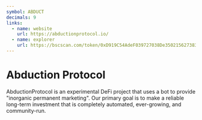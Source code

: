 ```yaml
---
symbol: ABDUCT
decimals: 9
links:
  - name: website
    url: https://abductionprotocol.io/
  - name: explorer
    url: https://bscscan.com/token/0xD919C54AdeF039727038De350215627383c4ccC4
---
```


# Abduction Protocol

AbductionProtocol is an experimental DeFi project that uses a bot to provide "inorganic permanent marketing". Our primary goal is to make a reliable long-term investment that is completely automated, ever-growing, and community-run.
